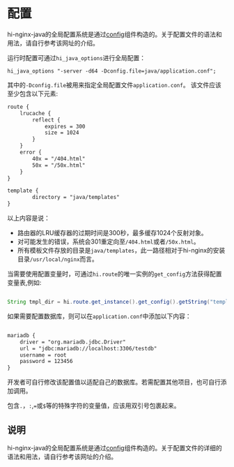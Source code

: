 # 配置

hi-nginx-java的全局配置系统是通过[config](https://github.com/lightbend/config)组件构造的。关于配置文件的语法和用法，请自行参考该网址的介绍。

运行时配置可通过`hi_java_options`进行全局配置：
```nginx
hi_java_options "-server -d64 -Dconfig.file=java/application.conf";
```
其中的`-Dconfig.file`被用来指定全局配置文件`application.conf`。
该文件应该至少包含以下元素:
```txt
route {
	lrucache {
		reflect {
			expires = 300
			size = 1024
		}
	}
    error {
        40x = "/404.html"
        50x = "/50x.html"
    } 
}

template {
        directory = "java/templates"
}


```
以上内容是说：
 - 路由器的LRU缓存器的过期时间是300秒，最多缓存1024个反射对象。
 - 对可能发生的错误，系统会301重定向至`/404.html`或者`/50x.html`。
 - 所有模板文件存放的目录是`java/templates`，此一路径相对于hi-nginx的安装目录`/usr/local/nginx`而言。

当需要使用配置变量时，可通过`hi.route`的唯一实例的`get_config`方法获得配置变量表,例如:
```java

String tmpl_dir = hi.route.get_instance().get_config().getString("template.directory");

```
如果需要配置数据库，则可以在`application.conf`中添加以下内容：
```txt

mariadb {
    driver = "org.mariadb.jdbc.Driver"
    url = "jdbc:mariadb://localhost:3306/testdb"
    username = root
    password = 123456
}
```
开发者可自行修改该配置值以适配自己的数据库。若需配置其他项目，也可自行添加调用。

包含`.`，`:`,`=`或`$`等的特殊字符的变量值，应该用双引号包裹起来。

## 说明
hi-nginx-java的全局配置系统是通过[config](https://github.com/lightbend/config)组件构造的。关于配置文件的详细的语法和用法，请自行参考该网址的介绍。
